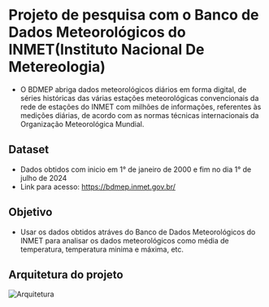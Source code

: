 # Projeto de pesquisa com o Banco de Dados Meteorológicos do INMET(Instituto Nacional De Metereologia)

- O BDMEP abriga dados meteorológicos diários em forma digital, de séries históricas das várias estações meteorológicas convencionais da rede de estações do INMET com milhões de informações, referentes às medições diárias, de acordo com as normas técnicas internacionais da Organização Meteorológica Mundial.

## Dataset

- Dados obtidos com inicio em 1° de janeiro de 2000 e fim no dia 1° de julho de 2024
- Link para acesso: https://bdmep.inmet.gov.br/

## Objetivo

- Usar os dados obtidos atráves do Banco de Dados Meteorológicos do INMET para analisar os dados meteorológicos como média de temperatura, temperatura minima e máxima, etc.

## Arquitetura do projeto
![Arquitetura](https://github.com/rodrigobertozzi/Pesquisa-INMET/blob/main/Pesquisa-INMET-Arquitetura.jpg)

